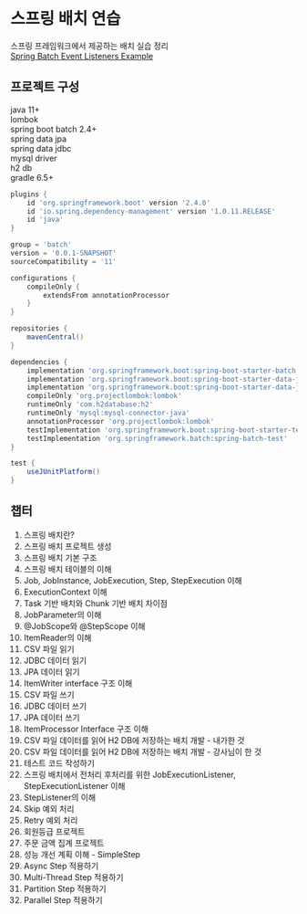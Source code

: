 # 스프링 배치 연습

스프링 프레임워크에서 제공하는 배치 실습 정리  
[Spring Batch Event Listeners Example](https://howtodoinjava.com/spring-batch/spring-batch-event-listeners/#skip)

## 프로젝트 구성
java 11+  
lombok  
spring boot batch 2.4+  
spring data jpa  
spring data jdbc  
mysql driver  
h2 db  
gradle 6.5+  

```gradle
plugins {
	id 'org.springframework.boot' version '2.4.0'
	id 'io.spring.dependency-management' version '1.0.11.RELEASE'
	id 'java'
}

group = 'batch'
version = '0.0.1-SNAPSHOT'
sourceCompatibility = '11'

configurations {
	compileOnly {
		extendsFrom annotationProcessor
	}
}

repositories {
	mavenCentral()
}

dependencies {
	implementation 'org.springframework.boot:spring-boot-starter-batch'
	implementation 'org.springframework.boot:spring-boot-starter-data-jdbc'
	implementation 'org.springframework.boot:spring-boot-starter-data-jpa'
	compileOnly 'org.projectlombok:lombok'
	runtimeOnly 'com.h2database:h2'
	runtimeOnly 'mysql:mysql-connector-java'
	annotationProcessor 'org.projectlombok:lombok'
	testImplementation 'org.springframework.boot:spring-boot-starter-test'
	testImplementation 'org.springframework.batch:spring-batch-test'
}

test {
	useJUnitPlatform()
}
```

## 챕터
01. 스프링 배치란?  
02. 스프링 배치 프로젝트 생성  
03. 스프링 배치 기본 구조  
04. 스프링 배치 테이블의 이해  
05. Job, JobInstance, JobExecution, Step, StepExecution 이해  
06. ExecutionContext 이해  
07. Task 기반 배치와 Chunk 기반 배치 차이점  
08. JobParameter의 이해  
09. @JobScope와 @StepScope 이해  
10. ItemReader의 이해  
11. CSV 파일 읽기  
12. JDBC 데이터 읽기  
13. JPA 데이터 읽기  
14. ItemWriter interface 구조 이해  
15. CSV 파일 쓰기  
16. JDBC 데이터 쓰기  
17. JPA 데이터 쓰기  
18. ItemProcessor Interface 구조 이해  
19. CSV 파일 데이터를 읽어 H2 DB에 저장하는 배치 개발 - 내가한 것  
20. CSV 파일 데이터를 읽어 H2 DB에 저장하는 배치 개발 - 강사님이 한 것  
21. 테스트 코드 작성하기  
22. 스프링 배치에서 전처리 후처리를 위한 JobExecutionListener, StepExecutionListener 이해  
23. StepListener의 이해  
24. Skip 예외 처리  
25. Retry 예외 처리  
26. 회원등급 프로젝트  
27. 주문 금액 집계 프로젝트  
28. 성능 개선 계획 이해 - SimpleStep  
29. Async Step 적용하기  
30. Multi-Thread Step 적용하기  
31. Partition Step 적용하기  
32. Parallel Step 적용하기